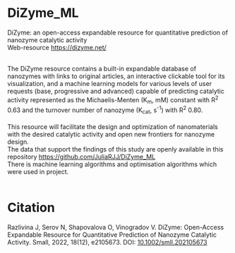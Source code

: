 # DiZyme_ML
DiZyme: an open-access expandable resource for quantitative prediction of nanozyme catalytic activity <br>
Web-resource https://dizyme.net/
        <div>&nbsp;</div>
The DiZyme resource contains a built-in expandable database of nanozymes with links to original articles, an interactive clickable tool for its visualization, and a machine learning models for various levels of user requests (base, progressive and advanced) capable of predicting catalytic activity represented as the Michaelis-Menten (K<sub>m</sub>, mM) constant with R<sup>2</sup> 0.63 and the turnover number of nanozyme (K<sub>cat</sub>, s<sup>-1</sup>) with R<sup>2</sup> 0.80.
        <div>&nbsp;</div>
This resource will facilitate the design and optimization of nanomaterials with the desired catalytic activity and open new frontiers for nanozyme design. <br>
The data that support the findings of this study are openly available in this repository https://github.com/JuliaRJJ/DiZyme_ML <br>
There is machine learning algorithms and optimisation algorithms which were used in project.
        <div>&nbsp;</div>

# Citation
Razlivina J, Serov N, Shapovalova O, Vinogradov V. DiZyme: Open-Access Expandable Resource for Quantitative Prediction of Nanozyme Catalytic Activity. Small, 2022, 18(12), e2105673. DOI: <a href="https://doi.org/10.1002/smll.202105673">10.1002/smll.202105673</a>

